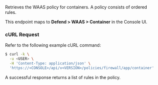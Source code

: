 Retrieves the WAAS policy for containers.
A policy consists of ordered rules.

This endpoint maps to **Defend > WAAS > Container** in the Console UI.

### cURL Request

Refer to the following example cURL command:

```bash
$ curl -k \
  -u <USER> \
  -H 'Content-Type: application/json' \
  'https://<CONSOLE>/api/v<VERSION>/policies/firewall/app/container'
```

A successful response returns a list of rules in the policy.
